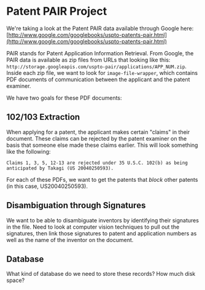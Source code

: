 # Patent PAIR Project

We're taking a look at the Patent PAIR data available through Google here:
[http://www.google.com/googlebooks/uspto-patents-pair.html](http://www.google.com/googlebooks/uspto-patents-pair.html)

PAIR stands for Patent Application Information Retrieval. From Google, the PAIR
data is available as zip files from URLs that looking like this:
`http://storage.googleapis.com/uspto-pair/applications/APP_NUM.zip`. Inside
each zip file, we want to look for `image-file-wrapper`, which contains PDF
documents of communication between the applicant and the patent examiner.

We have two goals for these PDF documents:

## 102/103 Extraction

When applying for a patent, the applicant makes certain "claims" in their
document. These claims can be rejected by the patent examiner on the basis that
someone else made these claims earlier. This will look something like the
following:

```
Claims 1, 3, 5, 12-13 are rejected under 35 U.S.C. 102(b) as being anticipated by Takagi (US 20040250593).       
```

For each of these PDFs, we want to get the patents that *block* other patents
(in this case, US20040250593).

## Disambiguation through Signatures

We want to be able to disambiguate inventors by identifying their signatures in
the file. Need to look at computer vision techniques to pull out the
signatures, then link those signatures to patent and application numbers as
well as the name of the inventor on the document.


## Database

What kind of database do we need to store these records? How much disk space?
